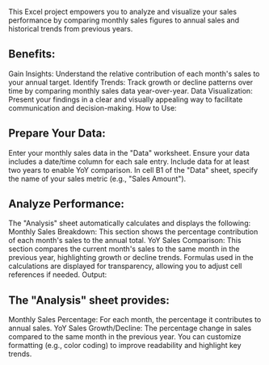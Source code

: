 This Excel project empowers you to analyze and visualize your sales performance by comparing monthly sales figures to annual sales and historical trends from previous years.

## Benefits:

Gain Insights: Understand the relative contribution of each month's sales to your annual target.
Identify Trends: Track growth or decline patterns over time by comparing monthly sales data year-over-year.
Data Visualization: Present your findings in a clear and visually appealing way to facilitate communication and decision-making.
How to Use:

## Prepare Your Data:
Enter your monthly sales data in the "Data" worksheet.
Ensure your data includes a date/time column for each sale entry.
Include data for at least two years to enable YoY comparison.
In cell B1 of the "Data" sheet, specify the name of your sales metric (e.g., "Sales Amount").
## Analyze Performance:
The "Analysis" sheet automatically calculates and displays the following:
Monthly Sales Breakdown: This section shows the percentage contribution of each month's sales to the annual total.
YoY Sales Comparison: This section compares the current month's sales to the same month in the previous year, highlighting growth or decline trends.
Formulas used in the calculations are displayed for transparency, allowing you to adjust cell references if needed.
Output:

## The "Analysis" sheet provides:
Monthly Sales Percentage: For each month, the percentage it contributes to annual sales.
YoY Sales Growth/Decline: The percentage change in sales compared to the same month in the previous year.
You can customize formatting (e.g., color coding) to improve readability and highlight key trends.
